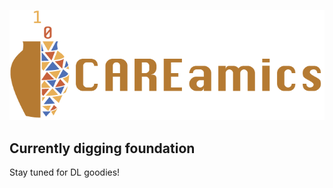 <p align="center">
  <img src="https://github.com/CAREamics/.github/blob/main/profile/images/banner_careamics.png">
</p>


## Currently digging foundation

Stay tuned for DL goodies!
